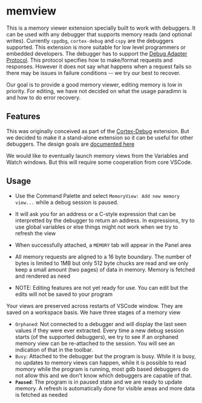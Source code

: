 # memview

This is a memory viewer extension specially built to work with debuggers. It can be used with any debugger that supports memory reads (and optional writes). Currently `cppdbg`, `cortex-debug` and `cspy` are the debuggers supported. This extension is more suitable for low level programmers or embedded developers. The debugger has to support the [Debug Adapter Protocol](https://microsoft.github.io/debug-adapter-protocol/). This protocol specifies how to make/format requests and responses. However it does not say what happens when a request fails so there may be issues in failure conditions -- we try our best to recover.

Our goal is to provide a good memory viewer, editing memory is low in priority. For editing, we have not decided on what the usage paradimn is and how to do error recovery.

## Features

This was originally conceived as part of the [Cortex-Debug](https://github.com/Marus/cortex-debug) extension. But we decided to make it a stand-alone extension so it can be useful for other debuggers. The design goals are [documented here](https://github.com/Marus/cortex-debug/wiki/Memory-Viewer)

We would like to eventually launch memory views from the Variables and Watch windows. But this will require some cooperation from core VSCode.

## Usage

* Use the Command Palette and select `MemoryView: Add new memory view...` while a debug session is paused.
* It will ask you for an address or a C-style expression that can be interpretted by the debugger to return an address. In expressions, try to use global variables or else things might not work when we try to refresh the view
* When successfully attached, a `MEMORY` tab will appear in the Panel area
* All memory requests are aligned to a 16 byte boundary. The number of bytes is limited to 1MB but only 512 byte chucks are read and we only keep a small amount (two pages) of data in memory. Memory is fetched and rendered as need

* NOTE: Editing features are not yet ready for use. You can edit but the edits will not be saved to your program

Your views are preserved across restarts of VSCode window. They are saved on a workspace basis. We have three stages of a memory view
* `Orphaned`: Not connected to a debugger and will display the last seen values if they were ever extracted. Every time a new debug session starts (of the supported debuggers), we try to see if an orphaned memory view can be re-attached to the session. You will see an indication of that in the toolbar.
* `Busy`: Attached to the debugger but the program is busy. While it is busy, no updates to memory views can happen, while it is possible to read momory while the program is running, most gdb based debuggers do not allow this and we don't know which debuggers are capable of that.
* **`Paused`**: The program is in paused state and we are ready to update memory. A refresh is automatically done for visible areas and more data is fetched as needed
